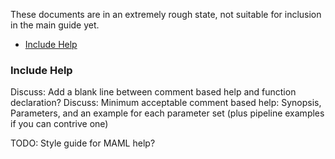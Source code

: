 These documents are in an extremely rough state, not suitable for inclusion in the main guide yet.

<!-- MarkdownTOC depth=4 autolink=true bracket=round -->

- [Include Help](#include-help)

<!-- /MarkdownTOC -->




### Include Help

Discuss: Add a blank line between comment based help and function declaration?
Discuss: Minimum acceptable comment based help: Synopsis, Parameters, and an example for each parameter set (plus pipeline examples if you can contrive one)

TODO: Style guide for MAML help?

